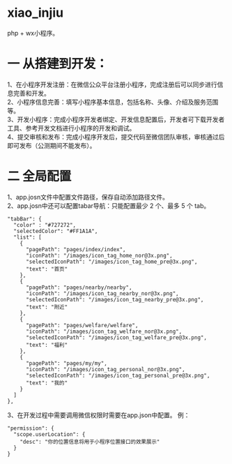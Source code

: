 # xiao_injiu
php + wx小程序。
# 一 从搭建到开发：
  1、在小程序开发注册：在微信公众平台注册小程序，完成注册后可以同步进行信息完善和开发。<br>
  2、小程序信息完善：填写小程序基本信息，包括名称、头像、介绍及服务范围等。<br>
  3、开发小程序：完成小程序开发者绑定、开发信息配置后，开发者可下载开发者工具、参考开发文档进行小程序的开发和调试。<br>
  4、提交审核和发布：完成小程序开发后，提交代码至微信团队审核，审核通过后即可发布（公测期间不能发布）。<br>
# 二 全局配置
  1、app.josn文件中配置文件路径，保存自动添加路径文件。<br>
  2、app.josn中还可以配置tabar导航：只能配置最少 2 个、最多 5 个 tab。<br>
  ```tabBar配置文件
"tabBar": {
    "color" : "#727272",
    "selectedColor": "#FF1A1A",
    "list": [
      {
        "pagePath": "pages/index/index",
        "iconPath": "/images/icon_tag_home_nor@3x.png",
        "selectedIconPath": "/images/icon_tag_home_pre@3x.png",
        "text": "首页"
      },
      {
        "pagePath": "pages/nearby/nearby",
        "iconPath": "/images/icon_tag_nearby_nor@3x.png",
        "selectedIconPath": "/images/icon_tag_nearby_pre@3x.png",
        "text": "附近"
      },
      {
        "pagePath": "pages/welfare/welfare",
        "iconPath": "/images/icon_tag_welfare_nor@3x.png",
        "selectedIconPath": "/images/icon_tag_welfare_pre@3x.png",
        "text": "福利"
      },
      {
        "pagePath": "pages/my/my",
        "iconPath": "/images/icon_tag_personal_nor@3x.png",
        "selectedIconPath": "/images/icon_tag_personal_pre@3x.png",
        "text": "我的"
      }
    ]
  },
```
  3、在开发过程中需要调用微信权限时需要在app.json中配置。 例：<br>
  ```
"permission": {
    "scope.userLocation": {
      "desc": "你的位置信息将用于小程序位置接口的效果展示"
    }
  }
```
  
